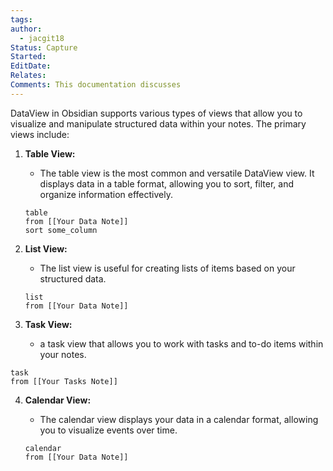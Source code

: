```yaml
---
tags: 
author:
  - jacgit18
Status: Capture
Started: 
EditDate: 
Relates: 
Comments: This documentation discusses
---
```

DataView in Obsidian supports various types of views that allow you to visualize and manipulate structured data within your notes. The primary views include:

1. **Table View:**
   - The table view is the most common and versatile DataView view. It displays data in a table format, allowing you to sort, filter, and organize information effectively.


   ``` dataview
   table
   from [[Your Data Note]]
   sort some_column
   ```

2. **List View:**
   - The list view is useful for creating lists of items based on your structured data.


   ``` dataview
   list
   from [[Your Data Note]]
   ```


3. **Task View:**
	- a task view that allows you to work with tasks and to-do items within your notes.

``` dataview
task
from [[Your Tasks Note]]

```


4. **Calendar View:**
   - The calendar view displays your data in a calendar format, allowing you to visualize events over time.


   ``` dataview
   calendar
   from [[Your Data Note]]
   ```
